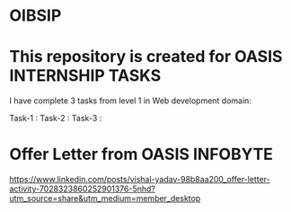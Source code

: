 # OIBSIP

# This repository is created for OASIS INTERNSHIP TASKS


I have complete 3 tasks from level 1 in Web development domain:

Task-1 :
Task-2 :
Task-3 :


# Offer Letter from OASIS INFOBYTE


https://www.linkedin.com/posts/vishal-yadav-98b8aa200_offer-letter-activity-7028323860252901376-5nhd?utm_source=share&utm_medium=member_desktop
